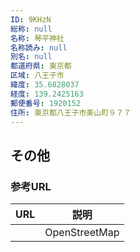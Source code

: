 ```yaml
---
ID: 9KHzN
総称: null
名称: 琴平神社
名称読み: null
別名: null
都道府県: 東京都
区域: 八王子市
緯度: 35.6828037
経度: 139.2425163
郵便番号: 1920152
住所: 東京都八王子市美山町９７７
---
```


## その他

### 参考URL

| URL | 説明          |
| --- | ------------- |
|     | OpenStreetMap |
